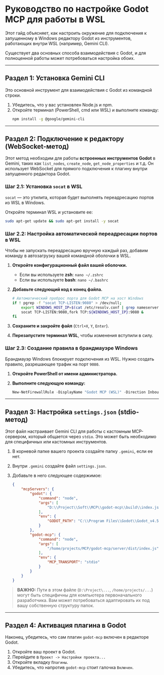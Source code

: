 # Руководство по настройке Godot MCP для работы в WSL

Этот гайд объясняет, как настроить окружение для подключения к запущенному в Windows редактору Godot из инструментов, работающих внутри WSL (например, Gemini CLI).

Существует два основных способа взаимодействия с Godot, и для полноценной работы может потребоваться настройка обоих.

---

## Раздел 1: Установка Gemini CLI

Это основной инструмент для взаимодействия с Godot из командной строки.

1.  Убедитесь, что у вас установлен Node.js и npm.
2.  Откройте терминал (PowerShell, cmd или WSL) и выполните команду:
    ```bash
    npm install -g @google/gemini-cli
    ```

---

## Раздел 2: Подключение к редактору (WebSocket-метод)

Этот метод необходим для работы **встроенных инструментов Godot** в Gemini, таких как `list_nodes`, `create_node`, `get_node_properties` и т.д. Он использует WebSocket для прямого подключения к плагину внутри запущенного редактора Godot.

### Шаг 2.1: Установка `socat` в WSL

`socat` — это утилита, которая будет выполнять переадресацию портов из WSL в Windows.

Откройте терминал WSL и установите ее:
```bash
sudo apt-get update && sudo apt-get install -y socat
```

### Шаг 2.2: Настройка автоматической переадресации портов в WSL

Чтобы не запускать переадресацию вручную каждый раз, добавим команду в автозагрузку вашей командной оболочки в WSL.

1.  **Откройте конфигурационный файл вашей оболочки.**
    *   Если вы используете **zsh**: `nano ~/.zshrc`
    *   Если вы используете **bash**: `nano ~/.bashrc`

2.  **Добавьте следующий код в конец файла.**
    ```bash
    # Автоматический проброс порта для Godot MCP на хост Windows
    if ! pgrep -f "socat TCP-LISTEN:9080" > /dev/null;
        export WINDOWS_HOST_IP=$(cat /etc/resolv.conf | grep nameserver | awk '{print $2}' | head -n 1)
        socat TCP-LISTEN:9080,fork TCP:${WINDOWS_HOST_IP}:9080 &
    fi
    ```

3.  **Сохраните и закройте файл** (`Ctrl+X`, `Y`, `Enter`).

4.  **Перезапустите терминал WSL**, чтобы изменения вступили в силу.

### Шаг 2.3: Создание правила в брандмауэре Windows

Брандмауэр Windows блокирует подключения из WSL. Нужно создать правило, разрешающее трафик на порт `9080`.

1.  **Откройте PowerShell от имени администратора.**

2.  **Выполните следующую команду:**
    ```powershell
    New-NetFirewallRule -DisplayName "Godot MCP (WSL)" -Direction Inbound -Action Allow -Protocol TCP -LocalPort 9080
    ```

---

## Раздел 3: Настройка `settings.json` (stdio-метод)

Этот файл настраивает Gemini CLI для работы с кастомным MCP-сервером, который общается через `stdio`. Это может быть необходимо для специфичных или кастомных инструментов.

1.  В корневой папке вашего проекта создайте папку `.gemini`, если ее нет.
2.  Внутри `.gemini` создайте файл `settings.json`.
3.  Добавьте в него следующее содержимое:

    ```json
    {
        "mcpServers": {
            "godot": {
                "command": "node",
                "args": [
                    "D:\\Project\\Soft\\MCP\\godot-mcp\\build\\index.js"
                ],
                "env": {
                    "GODOT_PATH": "C:\\Program Files\\Godot\\Godot_v4.5-stable_win64.exe"
                }
            },
            "godot-mcp": {
                "command": "node",
                "args": [
                    "/home/projects/MCP/godot-mcp/server/dist/index.js"
                ],
                "env": {
                    "MCP_TRANSPORT": "stdio"
                }
            }
        }
    }
    ```

> **ВАЖНО:** Пути в этом файле (`D:\Project\...`, `/home/projects/...`) могут быть специфичны для компьютера первоначального разработчика. Вам может потребоваться адаптировать их под вашу собственную структуру папок.

---

## Раздел 4: Активация плагина в Godot

Наконец, убедитесь, что сам плагин `godot-mcp` включен в редакторе Godot.

1.  Откройте ваш проект в Godot.
2.  Перейдите в `Проект -> Настройки проекта...`
3.  Откройте вкладку `Плагины`.
4.  Убедитесь, что напротив `godot-mcp` стоит галочка `Включен`.